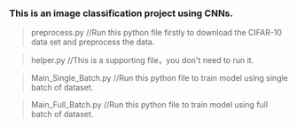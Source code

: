 ### This is an image classification project using CNNs.

> preprocess.py         //Run this python file firstly to download the CIFAR-10 data set and preprocess the data.

> helper.py             //This is a supporting file，you don't need to run it.

> Main_Single_Batch.py  //Run this python file to train model using single batch of dataset.

> Main_Full_Batch.py    //Run this python file to train model using full batch of dataset.
